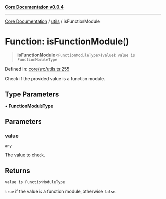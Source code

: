 [**Core Documentation v0.0.4**](../../README.md)

***

[Core Documentation](../../modules.md) / [utils](../README.md) / isFunctionModule

# Function: isFunctionModule()

> **isFunctionModule**\<`FunctionModuleType`\>(`value`): `value is FunctionModuleType`

Defined in: [core/src/utils.ts:255](https://github.com/stonemjs/core/blob/e4675fc5d1a8e120fdb4d54e226a2496fdda3681/src/utils.ts#L255)

Check if the provided value is a function module.

## Type Parameters

• **FunctionModuleType**

## Parameters

### value

`any`

The value to check.

## Returns

`value is FunctionModuleType`

`true` if the value is a function module, otherwise `false`.
